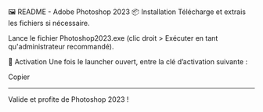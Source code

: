 🖼️ README - Adobe Photoshop 2023
📦 Installation
Télécharge et extrais les fichiers si nécessaire.

Lance le fichier Photoshop2023.exe (clic droit > Exécuter en tant qu'administrateur recommandé).

🔑 Activation
Une fois le launcher ouvert, entre la clé d’activation suivante :

Copier

****************************************
Valide et profite de Photoshop 2023 !

